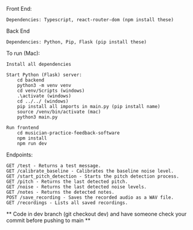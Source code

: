 Front End: 
    
    Dependencies: Typescript, react-router-dom (npm install these)

Back End
    
    Dependencies: Python, Pip, Flask (pip install these)

To run (Mac):

    Install all dependencies

    Start Python (Flask) server: 
        cd backend
        python3 -m venv venv
        cd venv/Scripts (windows)
        .\activate (windows)
        cd ../../ (windows)
        pip install all imports in main.py (pip install name)
        source /venv/bin/activate (mac)
        python3 main.py

    Run frontend
        cd musician-practice-feedback-software
        npm install
        npm run dev

Endpoints:

    GET /test - Returns a test message.
    GET /calibrate_baseline - Calibrates the baseline noise level.
    GET /start_pitch_detection - Starts the pitch detection process.
    GET /pitch - Returns the last detected pitch.
    GET /noise - Returns the last detected noise levels.
    GET /notes - Returns the detected notes.
    POST /save_recording - Saves the recorded audio as a WAV file.
    GET /recordings - Lists all saved recordings.

** Code in dev branch (git checkout dev) and have someone check your commit before pushing to main **





